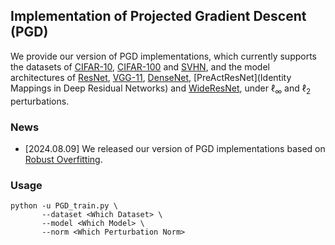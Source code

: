 ## Implementation of Projected Gradient Descent (PGD)

We provide our version of PGD implementations, which currently supports the datasets of [CIFAR-10](https://www.cs.toronto.edu/~kriz/cifar.html), [CIFAR-100](https://www.cs.toronto.edu/~kriz/cifar.html) and [SVHN](http://ufldl.stanford.edu/housenumbers/), and the model architectures of [ResNet](https://arxiv.org/abs/1512.03385), [VGG-11](https://arxiv.org/abs/1409.1556), [DenseNet](https://arxiv.org/abs/1608.06993), [PreActResNet](Identity Mappings in Deep Residual Networks) and [WideResNet](https://arxiv.org/abs/1605.07146), under $\ell_\infty$ and $\ell_2$ perturbations.

### News

- [2024.08.09] We released our version of PGD implementations based on [Robust Overfitting](https://github.com/locuslab/robust_overfitting).

### Usage

```
python -u PGD_train.py \
       --dataset <Which Dataset> \
       --model <Which Model> \
       --norm <Which Perturbation Norm>
```
